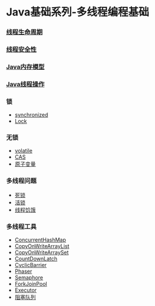 # Java基础系列-多线程编程基础

### [线程生命周期]()

### [线程安全性]()

### [Java内存模型]()

### [Java线程操作]()

### 锁

- [synchronized]()
- [Lock]()

### 无锁

- [volatile]()
- [CAS]()
- [原子变量]()

### 多线程问题

- [死锁]()
- [活锁]()
- [线程饥饿]()

### 多线程工具
- [ConcurrentHashMap]()
- [CopyOnWriteArrayList]()
- [CopyOnWriteArraySet]()
- [CountDownLatch]()
- [CyclicBarrier]()
- [Phaser]()
- [Semaphore]()
- [ForkJoinPool]()
- [Executor]()
- [阻塞队列]()